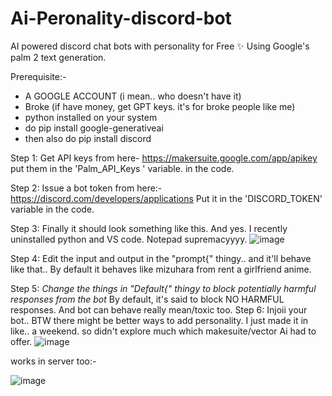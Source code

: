 # Ai-Peronality-discord-bot
AI powered discord chat bots with personality for Free ✨ Using Google's palm 2 text generation. 

Prerequisite:- 
* A GOOGLE ACCOUNT (i mean.. who doesn't have it) 
* Broke (if have money, get GPT keys. it's for broke people like me)
* python installed on your system
* do pip install google-generativeai
* then also do pip install discord

Step 1: 
Get API keys from here- https://makersuite.google.com/app/apikey 
put them in the 'Palm_API_Keys ' variable.  in the code. 

Step 2: 
Issue a bot token from here:- https://discord.com/developers/applications
Put it in the 'DISCORD_TOKEN' variable in the code.

Step 3:
Finally it should look something like this. And yes. I recently uninstalled python and VS code. Notepad supremacyyyy.
![image](https://github.com/estrizal/Discord-bot-with-personality-AI-FREE/assets/87994109/74ad6ad6-17a0-423f-b805-af8a3e646f41)

Step 4: 
Edit the input and output in the "prompt{" thingy.. and it'll behave like that.. By default it behaves like mizuhara from rent a girlfriend anime. 

Step 5: 
*Change the things in "Default{" thingy to block potentially harmful responses from the bot* By default, it's said to block NO HARMFUL responses. And bot can behave really mean/toxic too. 
Step 6:
Injoii your bot..  BTW there might be better ways to add personality. I just made it in like.. a weekend. so didn't explore much which makesuite/vector Ai had to offer.
![image](https://github.com/estrizal/Discord-bot-with-personality-AI-FREE/assets/87994109/f7a49eae-3b3f-4ac6-a053-002f7d389be0)

works in server too:- 

![image](https://github.com/estrizal/Discord-bot-with-personality-AI-FREE/assets/87994109/40a6fa9b-26e7-41be-8c34-5337d819ab86)
